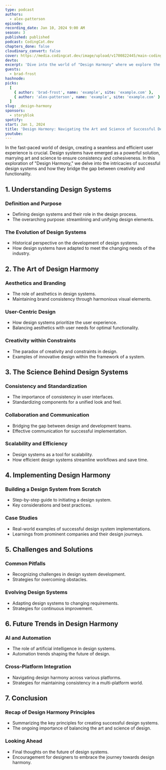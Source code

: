 ```yaml
---
type: podcast
authors:
  - alex-patterson
episode:
recording_date: Jan 10, 2024 9:00 AM
season: 3
published: published
podcast: CodingCat.dev
chapters_done: false
cloudinary_convert: false
cover: https://media.codingcat.dev/image/upload/v1700822445/main-codingcatdev-photo/3_design-harmony.png
devto:
excerpt: 'Dive into the world of "Design Harmony" where we explore the art and science of creating and maintaining successful design systems'
guests:
  - brad-frost
hashnode:
picks:
  [
    { author: 'brad-frost', name: 'example', site: 'example.com' },
    { author: 'alex-patterson', name: 'example', site: 'example.com' }
  ]
slug: _design-harmony
sponsors:
  - storyblok
spotify:
start: Jan 1, 2024
title: 'Design Harmony: Navigating the Art and Science of Successful Design Systems'
youtube:
---
```


In the fast-paced world of design, creating a seamless and efficient user experience is crucial. Design systems have emerged as a powerful solution, marrying art and science to ensure consistency and cohesiveness. In this exploration of "Design Harmony," we delve into the intricacies of successful design systems and how they bridge the gap between creativity and functionality.

## 1. Understanding Design Systems

### Definition and Purpose

- Defining design systems and their role in the design process.
- The overarching purpose: streamlining and unifying design elements.

### The Evolution of Design Systems

- Historical perspective on the development of design systems.
- How design systems have adapted to meet the changing needs of the industry.

## 2. The Art of Design Harmony

### Aesthetics and Branding

- The role of aesthetics in design systems.
- Maintaining brand consistency through harmonious visual elements.

### User-Centric Design

- How design systems prioritize the user experience.
- Balancing aesthetics with user needs for optimal functionality.

### Creativity within Constraints

- The paradox of creativity and constraints in design.
- Examples of innovative design within the framework of a system.

## 3. The Science Behind Design Systems

### Consistency and Standardization

- The importance of consistency in user interfaces.
- Standardizing components for a unified look and feel.

### Collaboration and Communication

- Bridging the gap between design and development teams.
- Effective communication for successful implementation.

### Scalability and Efficiency

- Design systems as a tool for scalability.
- How efficient design systems streamline workflows and save time.

## 4. Implementing Design Harmony

### Building a Design System from Scratch

- Step-by-step guide to initiating a design system.
- Key considerations and best practices.

### Case Studies

- Real-world examples of successful design system implementations.
- Learnings from prominent companies and their design journeys.

## 5. Challenges and Solutions

### Common Pitfalls

- Recognizing challenges in design system development.
- Strategies for overcoming obstacles.

### Evolving Design Systems

- Adapting design systems to changing requirements.
- Strategies for continuous improvement.

## 6. Future Trends in Design Harmony

### AI and Automation

- The role of artificial intelligence in design systems.
- Automation trends shaping the future of design.

### Cross-Platform Integration

- Navigating design harmony across various platforms.
- Strategies for maintaining consistency in a multi-platform world.

## 7. Conclusion

### Recap of Design Harmony Principles

- Summarizing the key principles for creating successful design systems.
- The ongoing importance of balancing the art and science of design.

### Looking Ahead

- Final thoughts on the future of design systems.
- Encouragement for designers to embrace the journey towards design harmony.
